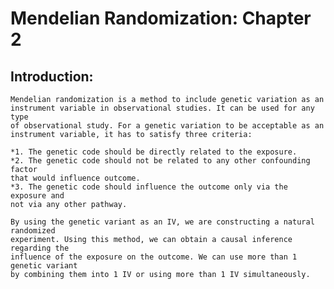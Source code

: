 # Mendelian Randomization: Chapter 2

## Introduction:

	Mendelian randomization is a method to include genetic variation as an 
	instrument variable in observational studies. It can be used for any type 
	of observational study. For a genetic variation to be acceptable as an 
	instrument variable, it has to satisfy three criteria:

	*1. The genetic code should be directly related to the exposure. 
	*2. The genetic code should not be related to any other confounding factor 
	that would influence outcome.
	*3. The genetic code should influence the outcome only via the exposure and 
	not via any other pathway. 

	By using the genetic variant as an IV, we are constructing a natural randomized 
	experiment. Using this method, we can obtain a causal inference regarding the 
	influence of the exposure on the outcome. We can use more than 1 genetic variant
	by combining them into 1 IV or using more than 1 IV simultaneously. 



